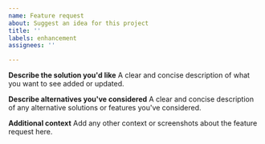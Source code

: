 ```yaml
---
name: Feature request
about: Suggest an idea for this project
title: ''
labels: enhancement
assignees: ''

---
```


**Describe the solution you'd like**
A clear and concise description of what you want to see added or updated.

**Describe alternatives you've considered**
A clear and concise description of any alternative solutions or features you've considered.

**Additional context**
Add any other context or screenshots about the feature request here.
